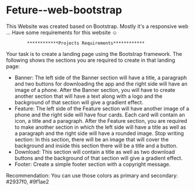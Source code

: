 # Feture--web-bootstrap

This Website was created based on Bootstrap. Mostly it's a responsive web ... Have some requirements for this website ☺

            ************Projects Requirements************

Your task is to create a landing page using the Bootstrap framework. The following shows the sections you are required to create in that landing page:

* Banner: The left side of the Banner section will have a title, a paragraph and two buttons for downloading the app and the right side will have an image of a phone.
After the Banner section, you will have to create another section that will have a text along with a logo and the background of that section will give a gradient effect.
* Feature: The left side of the Feature section will have another image of a phone and the right side will have four cards. Each card will contain an icon, a title and a paragraph.
After the Feature section, you are required to make another section in which the left side will have a title as well as a paragraph and the right side will have a rounded image.
Stop writing section: In this section, there will be an image that will cover the background and inside this section there will be a title and a button.
* Download: This section will contain a title as well as two download buttons and the background of that section will give a gradient effect.
* Footer: Create a simple footer section with a copyright message.

Recommendation:
You can use those colors as primary and secondary: #2937f0, #9f1ae2

